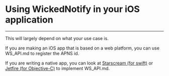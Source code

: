 # Using WickedNotify in your iOS application
--------------------------------------------

This will largely depend on what your use case is.

If you are making an iOS app that is based on a web platform, you can use WS_API.md to register the APNS id.

If you are writing a native app, you can look at [Starscream (for swift)](https://github.com/daltoniam/Starscream) or [Jetfire (for Objective-C)](https://github.com/acmacalister/jetfire) to implement WS_API.md.
